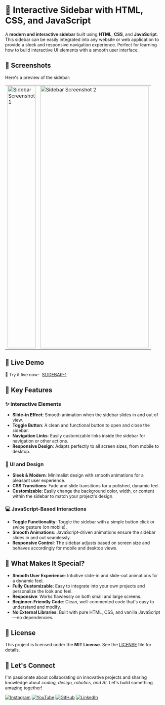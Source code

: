 # 📱 Interactive Sidebar with HTML, CSS, and JavaScript

A **modern and interactive sidebar** built using **HTML**, **CSS**, and **JavaScript**. This sidebar can be easily integrated into any website or web application to provide a sleek and responsive navigation experience. Perfect for learning how to build interactive UI elements with a smooth user interface.


## 📸 Screenshots

Here's a preview of the sidebar:

<table>
  <tr>
    <td><img src="https://github.com/user-attachments/assets/f7c97a9b-0172-4159-a071-17d3621000e7" alt="Sidebar Screenshot 1" width="90" height="850" /></td>
    <td><img src="https://github.com/user-attachments/assets/e309a2c6-14a1-436f-ac31-9c0e8c45c960" alt="Sidebar Screenshot 2" width="350" height="850" /></td>
  </tr>
</table>

## 🚀 Live Demo

🔗  Try it live now:- [SLIDEBAR-1](https://innovativesumit.github.io/SLIDEBARS-HTML-CSS-JS/)



## 🧩 Key Features

### ✨ **Interactive Elements**
- **Slide-in Effect**: Smooth animation when the sidebar slides in and out of view.
- **Toggle Button**: A clean and functional button to open and close the sidebar.
- **Navigation Links**: Easily customizable links inside the sidebar for navigation or other actions.
- **Responsive Design**: Adapts perfectly to all screen sizes, from mobile to desktop.

### 🎨 **UI and Design**
- **Sleek & Modern**: Minimalist design with smooth animations for a pleasant user experience.
- **CSS Transitions**: Fade and slide transitions for a polished, dynamic feel.
- **Customizable**: Easily change the background color, width, or content within the sidebar to match your project's design.

### 💻 **JavaScript-Based Interactions**
- **Toggle Functionality**: Toggle the sidebar with a simple button click or swipe gesture (on mobile).
- **Smooth Animations**: JavaScript-driven animations ensure the sidebar slides in and out seamlessly.
- **Responsive Control**: The sidebar adjusts based on screen size and behaves accordingly for mobile and desktop views.



## 🎯 What Makes It Special?

- **Smooth User Experience**: Intuitive slide-in and slide-out animations for a dynamic feel.
- **Fully Customizable**: Easy to integrate into your own projects and personalize the look and feel.
- **Responsive**: Works flawlessly on both small and large screens.
- **Beginner-Friendly Code**: Clean, well-commented code that's easy to understand and modify.
- **No External Libraries**: Built with pure HTML, CSS, and vanilla JavaScript—no dependencies.


## 📜 License

This project is licensed under the **MIT License**. See the [LICENSE](LICENSE) file for details.

## 🌟 Let's Connect



I'm passionate about collaborating on innovative projects and sharing knowledge about *coding, design, robotics, and AI*. Let's build something amazing together!  



 [![Instagram](https://img.icons8.com/fluency/48/instagram-new.png)](https://www.instagram.com/sumittech_360)  [![YouTube](https://img.icons8.com/fluency/48/youtube-play.png)](https://youtube.com/channel/UCiPxbNaC7dloVut6Jc5xHIQ)  [![GitHub](https://img.icons8.com/fluency/48/github.png)](https://github.com/InnovativeSumit)  [![LinkedIn](https://img.icons8.com/fluency/48/linkedin.png)](https://www.linkedin.com/in/sumit-pal-40511a339) 

